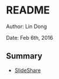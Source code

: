 # README

Author: Lin Dong

Date: Feb 6th, 2016

## Summary

* [SlideShare](http://www.slideshare.net/ldong1/react-tech-talk-cmu)
